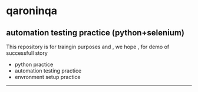 # qaroninqa
automation testing practice (python+selenium)
------
This repository is for traingin purposes and , we hope , for demo of successfull story
* python practice
* automation testing practice
* envronment setup practice

------ 